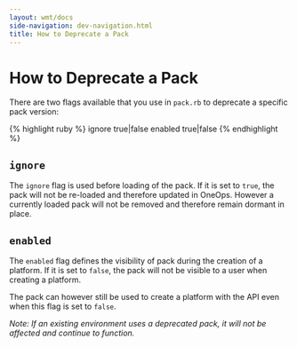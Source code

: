 ```yaml
---
layout: wmt/docs
side-navigation: dev-navigation.html
title: How to Deprecate a Pack
---
```


# How to Deprecate a Pack

There are two flags available that you use in `pack.rb` to deprecate a specific pack version:

{% highlight ruby %}
ignore true|false
enabled true|false
{% endhighlight %}

## `ignore`

The `ignore` flag is used before loading of the pack. If it is set to `true`, the pack will not be re-loaded and
therefore updated in OneOps. However a currently loaded pack will not be removed and therefore remain dormant in
place.

## `enabled`

The `enabled` flag defines the visibility of pack during the creation of a platform. If it is set to
`false`, the pack will not be visible to a user when creating a platform.

The pack can however still be used to create a platform with the API even when this flag is set to `false`.

*Note: If an existing environment uses a deprecated pack, it will not be affected and continue to function.*
